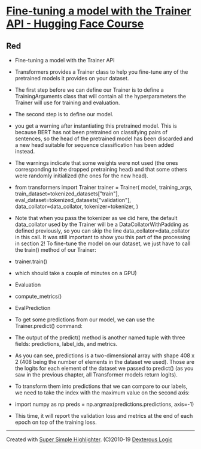 # [Fine-tuning a model with the Trainer API - Hugging Face Course](https://huggingface.co/course/chapter3/3?fw=pt)

## Red
* Fine-tuning a model with the Trainer API

* Transformers provides a Trainer class to help you fine-tune any of the pretrained models it provides on your dataset.

* The first step before we can define our Trainer is to define a TrainingArguments class that will contain all the hyperparameters the Trainer will use for training and evaluation.

* The second step is to define our model.

* you get a warning after instantiating this pretrained model. This is because BERT has not been pretrained on classifying pairs of sentences, so the head of the pretrained model has been discarded and a new head suitable for sequence classification has been added instead.

* The warnings indicate that some weights were not used (the ones corresponding to the dropped pretraining head) and that some others were randomly initialized (the ones for the new head).

* from transformers import Trainer  trainer = Trainer(     model,     training_args,     train_dataset=tokenized_datasets["train"],     eval_dataset=tokenized_datasets["validation"],     data_collator=data_collator,     tokenizer=tokenizer, )

* Note that when you pass the tokenizer as we did here, the default data_collator used by the Trainer will be a DataCollatorWithPadding as defined previously, so you can skip the line data_collator=data_collator in this call. It was still important to show you this part of the processing in section 2!  To fine-tune the model on our dataset, we just have to call the train() method of our Trainer:

* trainer.train()

* which should take a couple of minutes on a GPU)

* Evaluation

* compute_metrics()

* EvalPrediction

* To get some predictions from our model, we can use the Trainer.predict() command:

* The output of the predict() method is another named tuple with three fields: predictions, label_ids, and metrics.

* As you can see, predictions is a two-dimensional array with shape 408 x 2 (408 being the number of elements in the dataset we used). Those are the logits for each element of the dataset we passed to predict() (as you saw in the previous chapter, all Transformer models return logits).

* To transform them into predictions that we can compare to our labels, we need to take the index with the maximum value on the second axis:

* import numpy as np  preds = np.argmax(predictions.predictions, axis=-1)

* This time, it will report the validation loss and metrics at the end of each epoch on top of the training loss.

---
Created with [Super Simple Highlighter](https://chrome.google.com/webstore/detail/hhlhjgianpocpoppaiihmlpgcoehlhio). (C)2010-19 [Dexterous Logic](https://www.dexterouslogic.com)